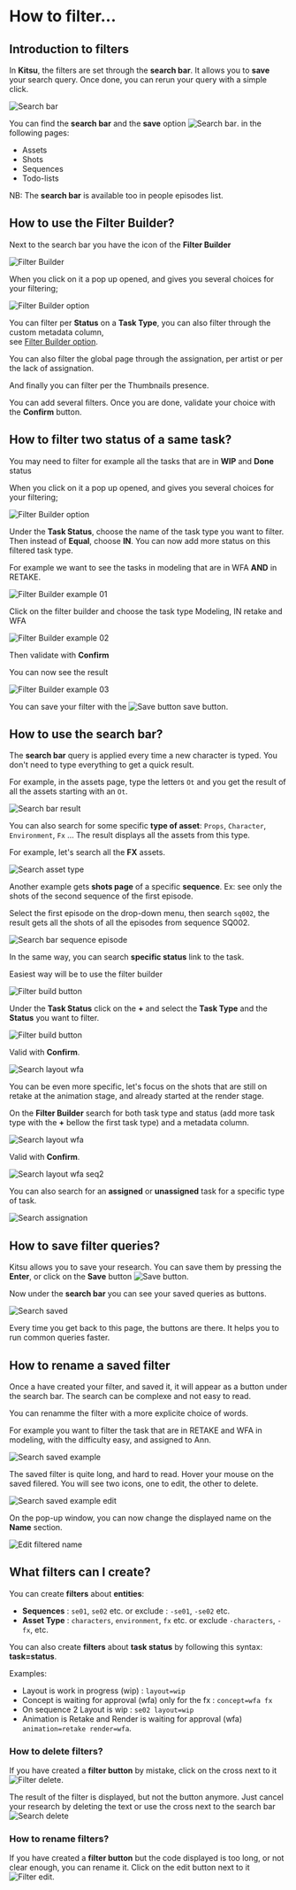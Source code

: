 # How to filter...

## Introduction to filters

In **Kitsu**, the filters are set through the **search bar**. It allows you to
**save** your search query. Once done, you can rerun your query with a
simple click.
 
![Search bar](../img/getting-started/filter_search_bar.png)

You can find the **search bar** and the **save** option ![Search
bar](../img/getting-started/filter_save_button.png). in the following pages: 

* Assets
* Shots
* Sequences
* Todo-lists

NB: The **search bar** is available too in people episodes list.


## How to use the Filter Builder?

Next to the search bar you have the icon of the **Filter Builder**

![Filter Builder](../img/getting-started/filter_builder.png)

When you click on it a pop up opened, and gives you several choices for your filtering; 

![Filter Builder option](../img/getting-started/filter_builder_option.png)

You can filter per **Status** on a **Task Type**, you can also filter through the custom metadata column,  
see [Filter Builder option](../getting-started-advanced/#add-custom-metadata-columns).

You can also filter the global page through the assignation, per artist or per the lack of assignation.

And finally you can filter per the Thumbnails presence.

You can add several filters. Once you are done, validate your choice with the **Confirm** button.


## How to filter two status of a same task?

You may need to filter for example all the tasks that are in **WIP** and **Done** status

When you click on it a pop up opened, and gives you several choices for your filtering; 

![Filter Builder option](../img/getting-started/filter_builder_option.png)

Under the **Task Status**, choose the name of the task type you want to filter. Then instead of **Equal**, choose **IN**.
You can now add more status on this filtered task type.

For example we want to see the tasks in modeling that are in WFA **AND** in RETAKE.

![Filter Builder example 01](../img/getting-started/filter_builder_example01.png)

Click on the filter builder and choose the task type Modeling, IN retake and WFA

![Filter Builder example 02](../img/getting-started/filter_builder_example02.png)

Then validate with **Confirm**

You can now see the result

![Filter Builder example 03](../img/getting-started/filter_builder_example03.png)

You can save your filter with the ![Save button](../img/getting-started/filter_save_button.png) save button.


## How to use the search bar?

The **search bar** query is applied every time a new character is typed. You
don't need to type everything to get a quick result.

For example, in the assets page, type the letters `Ot` and you get the
result of all the assets starting with an `Ot`.  

![Search bar result](../img/getting-started/filter_autocompletion.png)

You can also search for some specific **type of asset**: `Props`, `Character`,
`Environment`, `Fx` ... The result displays all the assets from this type.

For example, let's search all the **FX** assets. 
    
![Search asset type](../img/getting-started/filter_asset_type.png)

Another example gets **shots page** of a specific **sequence**.
Ex: see only the shots of the second sequence of the first episode.

Select the first episode on the drop-down menu, then search `sq002`, the result
 gets all the shots of all the episodes from sequence SQ002.

![Search bar sequence episode](../img/getting-started/filter_ep_seq.png)

In the same way, you can search **specific status** link to the task. 

Easiest way will be to use the filter builder 

![Filter build button](../img/getting-started/filter_builder.png)

Under the **Task Status** click on the **+** and select the **Task Type** and the **Status** you want to filter.

![Filter build button](../img/getting-started/filter_builder_example04.png)

Valid with **Confirm**.

![Search layout wfa](../img/getting-started/filter_lay_wfa.png)

You can be even more specific, let's focus on the shots that are still on retake at the animation stage, and already started at the render stage.

On the **Filter Builder** search for both task type and status (add more task type with the **+** bellow the first task type) and a metadata column.

![Search layout wfa](../img/getting-started/filter_builder_option.png)

Valid with **Confirm**.

![Search layout wfa seq2](../img/getting-started/filter_lay_wfa_s002.png)

You can also search for an **assigned** or **unassigned** task for a specific type of task.


![Search assignation](../img/getting-started/filter_builder_assignation.png)


## How to save filter queries?

Kitsu allows you to save your research. You can save them by pressing the
**Enter**, or click on the **Save** button 
![Save button](../img/getting-started/filter_save_button.png).

Now under the **search bar** you can see your saved queries as buttons. 

![Search saved](../img/getting-started/filter_saved.png)

Every time you get back to this page, the buttons are there. It helps you to run common queries faster.

## How to rename a saved filter

Once a have created your filter, and saved it, it will appear as a button under the search bar.
The search can be complexe and not easy to read.

You can renamme the filter with a more explicite choice of words.

For example you want to filter the task that are in RETAKE and WFA in modeling, with the difficulty easy, and assigned to Ann.

![Search saved example](../img/getting-started/filter_rename_example.png)

The saved filter is quite long, and hard to read. Hover your mouse on the saved filered. You will see two icons, one to edit, the other to delete.

![Search saved example edit](../img/getting-started/filter_edit.png)

On the pop-up window, you can now change the displayed name on the **Name** section.

![Edit filtered name](../img/getting-started/filter_edit_name.png)


## What filters can I create?

You can create **filters** about **entities**:

* **Sequences** : `se01`, `se02` etc. or exclude : `-se01`, `-se02` etc.
* **Asset Type** : `characters`, `environment`, `fx` etc. or exclude `-characters`, `-fx`, etc.

You can also create **filters** about **task status** by following this syntax:
**task=status**.

Examples:

* Layout is work in progress (wip) : `layout=wip`
* Concept is waiting for approval (wfa) only for the fx : `concept=wfa fx`
* On sequence 2 Layout is wip : `se02 layout=wip`
* Animation is Retake and Render is waiting for approval (wfa) `animation=retake render=wfa`.



### How to delete filters?

If you have created a **filter button** by mistake, click on the cross next to
it ![Filter delete](../img/getting-started/filter_delete.png).

The result of the filter is displayed, but not the button anymore. Just
cancel your research by deleting the text or use the cross next to the search
bar ![Search delete](../img/getting-started/filter_cross_delete.png)

### How to rename filters?

If you have created a **filter button** but the code displayed is too long,
or not clear enough, you can rename it. Click on the edit button next to
it ![Filter edit](../img/getting-started/filter_edit.png).

